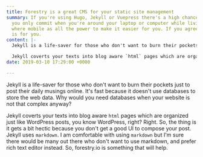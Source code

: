 ```yaml
---
title: Forestry is a great CMS for your static site management
summary: If you're using Hugo, Jekyll or Vuepress there's a high chance that that
  you only commit when you're around your laptop or computer while living in a world
  where mobile as all the power to make it easier for you. If you agree, forestry.io
  is for you.
content: |-
  Jekyll is a life-saver for those who don't want to burn their pockets just to post their daily musings online. It's fast because it doesn't use databases to store the web data. Why would you need databases when your website is not that complex anyway?

  Jekyll coverts your texts into blog aware `html` pages which are organized just like WordPress posts, you know WordPress, right? Right. So, the thing is it gets a bit hectic because you don't get a good UI to compose your post. Jekyll uses `markdown`. I am comfortable with using `markdown` but I'm sure there would be many out there who don't want to use markdown, and prefer rich text editor instead. So, forestry.io is something that will help.
date: 2019-03-10 17:29:00 +0000

---
```

Jekyll is a life-saver for those who don't want to burn their pockets just to post their daily musings online. It's fast because it doesn't use databases to store the web data. Why would you need databases when your website is not that complex anyway?

Jekyll coverts your texts into blog aware `html` pages which are organized just like WordPress posts, you know WordPress, right? Right. So, the thing is it gets a bit hectic because you don't get a good UI to compose your post. Jekyll uses `markdown`. I am comfortable with using `markdown` but I'm sure there would be many out there who don't want to use markdown, and prefer rich text editor instead. So, forestry.io is something that will help.